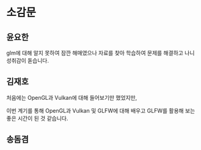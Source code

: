 # 소감문

## 윤요한

glm에 대해 알지 못하여 잠깐 해매였으나 자료를 찾아 학습하여 문제를 해결하고 나니 성취감이 돋습니다.


## 김재호

처음에는 OpenGL과 Vulkan에 대해 들어보기만 했었지만,

이번 계기를 통해 OpenGL과 Vulkan 및 GLFW에 대해 배우고 GLFW를 활용해 보는 좋은 시간이 된 것 같습니다.

## 송돔겸
